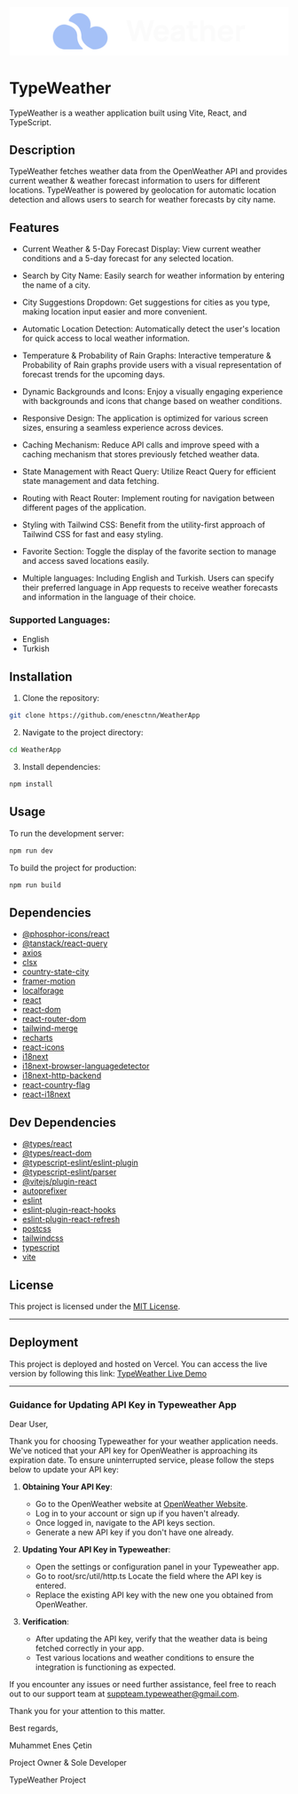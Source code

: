 ![TypeWeather Logo](public/logo.png)

# TypeWeather

TypeWeather is a weather application built using Vite, React, and TypeScript.

## Description

TypeWeather fetches weather data from the OpenWeather API and provides current weather & weather forecast information to users for different locations. TypeWeather is powered by geolocation for automatic location detection and allows users to search for weather forecasts by city name.

## Features

- Current Weather & 5-Day Forecast Display: View current weather conditions and a 5-day forecast for any selected location.

- Search by City Name: Easily search for weather information by entering the name of a city.

- City Suggestions Dropdown: Get suggestions for cities as you type, making location input easier and more convenient.

- Automatic Location Detection: Automatically detect the user's location for quick access to local weather information.

- Temperature & Probability of Rain Graphs: Interactive temperature & Probability of Rain graphs provide users with a visual representation of forecast trends for the upcoming days.

- Dynamic Backgrounds and Icons: Enjoy a visually engaging experience with backgrounds and icons that change based on weather conditions.

- Responsive Design: The application is optimized for various screen sizes, ensuring a seamless experience across devices.

- Caching Mechanism: Reduce API calls and improve speed with a caching mechanism that stores previously fetched weather data.

- State Management with React Query: Utilize React Query for efficient state management and data fetching.

- Routing with React Router: Implement routing for navigation between different pages of the application.

- Styling with Tailwind CSS: Benefit from the utility-first approach of Tailwind CSS for fast and easy styling.

- Favorite Section: Toggle the display of the favorite section to manage and access saved locations easily.

- Multiple languages: Including English and Turkish. Users can specify their preferred language in App requests to receive weather forecasts and information in the language of their choice.

### Supported Languages:

- English
- Turkish

## Installation

1. Clone the repository:

```bash
git clone https://github.com/enesctnn/WeatherApp

```

2. Navigate to the project directory:

```bash
cd WeatherApp
```

3. Install dependencies:

```bash
npm install
```

## Usage

To run the development server:

```bash
npm run dev
```

To build the project for production:

```bash
npm run build
```

## Dependencies

- [@phosphor-icons/react](https://www.npmjs.com/package/@phosphor-icons/react)
- [@tanstack/react-query](https://www.npmjs.com/package/@tanstack/react-query)
- [axios](https://www.npmjs.com/package/axios)
- [clsx](https://www.npmjs.com/package/clsx)
- [country-state-city](https://www.npmjs.com/package/country-state-city)
- [framer-motion](https://www.npmjs.com/package/framer-motion)
- [localforage](https://www.npmjs.com/package/localforage)
- [react](https://www.npmjs.com/package/react)
- [react-dom](https://www.npmjs.com/package/react-dom)
- [react-router-dom](https://www.npmjs.com/package/react-router-dom)
- [tailwind-merge](https://www.npmjs.com/package/tailwind-merge)
- [recharts](https://www.npmjs.com/package/recharts)
- [react-icons](https://www.npmjs.com/package/react-icons)
- [i18next](https://www.npmjs.com/package/i18next)
- [i18next-browser-languagedetector](https://www.npmjs.com/package/i18next-browser-languagedetector)
- [i18next-http-backend](https://www.npmjs.com/package/i18next-http-backend)
- [react-country-flag](https://www.npmjs.com/package/react-country-flag)
- [react-i18next](https://www.npmjs.com/package/react-i18next)

## Dev Dependencies

- [@types/react](https://www.npmjs.com/package/@types/react)
- [@types/react-dom](https://www.npmjs.com/package/@types/react-dom)
- [@typescript-eslint/eslint-plugin](https://www.npmjs.com/package/@typescript-eslint/eslint-plugin)
- [@typescript-eslint/parser](https://www.npmjs.com/package/@typescript-eslint/parser)
- [@vitejs/plugin-react](https://www.npmjs.com/package/@vitejs/plugin-react)
- [autoprefixer](https://www.npmjs.com/package/autoprefixer)
- [eslint](https://www.npmjs.com/package/eslint)
- [eslint-plugin-react-hooks](https://www.npmjs.com/package/eslint-plugin-react-hooks)
- [eslint-plugin-react-refresh](https://www.npmjs.com/package/eslint-plugin-react-refresh)
- [postcss](https://www.npmjs.com/package/postcss)
- [tailwindcss](https://www.npmjs.com/package/tailwindcss)
- [typescript](https://www.npmjs.com/package/typescript)
- [vite](https://www.npmjs.com/package/vite)

## License

This project is licensed under the [MIT License](LICENSE).

---

## Deployment

This project is deployed and hosted on Vercel. You can access the live version by following this link: [TypeWeather Live Demo](https://typeweather-7q4mruklt-enesctnns-projects.vercel.app)

---

### Guidance for Updating API Key in Typeweather App

Dear User,

Thank you for choosing Typeweather for your weather application needs. We've noticed that your API key for OpenWeather is approaching its expiration date. To ensure uninterrupted service, please follow the steps below to update your API key:

1. **Obtaining Your API Key**:

   - Go to the OpenWeather website at [OpenWeather Website](https://openweathermap.org).
   - Log in to your account or sign up if you haven't already.
   - Once logged in, navigate to the API keys section.
   - Generate a new API key if you don't have one already.

2. **Updating Your API Key in Typeweather**:

   - Open the settings or configuration panel in your Typeweather app.
   - Go to root/src/util/http.ts Locate the field where the API key is entered.
   - Replace the existing API key with the new one you obtained from OpenWeather.

3. **Verification**:
   - After updating the API key, verify that the weather data is being fetched correctly in your app.
   - Test various locations and weather conditions to ensure the integration is functioning as expected.

If you encounter any issues or need further assistance, feel free to reach out to our support team at suppteam.typeweather@gmail.com.

Thank you for your attention to this matter.

Best regards,

Muhammet Enes Çetin

Project Owner & Sole Developer

TypeWeather Project
